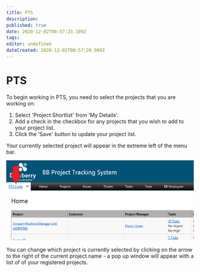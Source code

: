 ```yaml
---
title: PTS
description: 
published: true
date: 2020-12-02T08:57:23.109Z
tags: 
editor: undefined
dateCreated: 2020-12-02T08:57:20.989Z
---
```


# PTS

To begin working in PTS, you need to select the projects that you are working on:

1. Select 'Project Shortlist' from 'My Details'.
2. Add a check in the checkbox for any projects that you wish to add to your project list.
3. Click the 'Save' button to update your project list.

Your currently selected project will appear in the extreme left of the menu bar.

![pts1.png](/pts1.png)

You can change which project is currently selected by clicking on the arrow to the right of the current project name - a pop up window will appear with a list of of your registered projects.